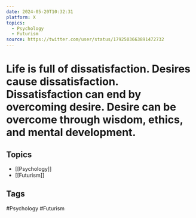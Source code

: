 ```yaml
---
date: 2024-05-20T10:32:31
platform: X
topics:
  - Psychology
  - Futurism
source: https://twitter.com/user/status/1792503663891472732
---
```

# Life is full of dissatisfaction. Desires cause dissatisfaction. Dissatisfaction can end by overcoming desire. Desire can be overcome through wisdom, ethics, and mental development.

## Topics
- [[Psychology]]
- [[Futurism]]

## Tags
#Psychology #Futurism